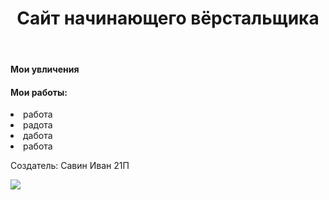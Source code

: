 <!DOCTYPE html>
<html>
<head>
	<meta charset="utf-8">
	<meta name="viewport" content="width=device-width, initial-scale=1.0">
	<link rel="stylesheet" type="text/css" href="css/css.css">
	<title></title>

</head>
<body class="body-fon">
	<header class="header-1">
        <h1>Сайт начинающего вёрстальщика</h1>
    </header>
    <main class="main">
        <div><h4>Мои увличения</h4>
    </main>
    <main class="main1">
        <div><h4>Мои работы:</h4>
        	<li>работа</li>
        	<li>радота</li>
        	<li>дабота</li>
        	<li>работа</li>
    </main>
    <footer class="footer">
 		 <div class="work">
 		 	<div class="container">
 		    <p>
 			  Создатель: Савин Иван 21П
 			</p>
 			<p class="a">
 				<a href="https://vk.com/llliuavlll">
 					<img class="img" src="css/img/vk1.png">
 				</a>
 			</p>
          </div>
 		</div>	   
    </footer>

</body>
</html>
